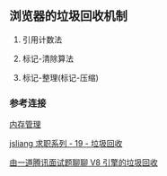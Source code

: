 ## 浏览器的垃圾回收机制

1. 引用计数法

2. 标记-清除算法

3. 标记-整理(标记-压缩)



### 参考连接

[内存管理](https://developer.mozilla.org/zh-CN/docs/Web/JavaScript/Memory_Management)

[jsliang 求职系列 - 19 - 垃圾回收](https://juejin.cn/post/6896988786547228679)

[由一道腾讯面试题聊聊 V8 引擎的垃圾回收](https://mp.weixin.qq.com/s/cFGHz7FYG9CzpOE-QSMRDg)